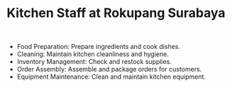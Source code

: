 # **<span class="text-primary dark:text-primaryDark">Kitchen Staff</span> at Rokupang Surabaya**

<br>

- Food Preparation: Prepare ingredients and cook dishes.
- Cleaning: Maintain kitchen cleanliness and hygiene.
- Inventory Management: Check and restock supplies.
- Order Assembly: Assemble and package orders for customers.
- Equipment Maintenance: Clean and maintain kitchen equipment.
